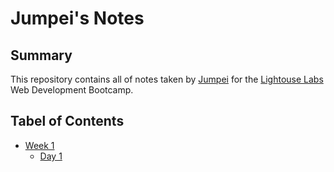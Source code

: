 # Jumpei's Notes

## Summary

This repository contains all of notes taken by [Jumpei](https://github.com/J-0-d-a-1) for the [Lightouse Labs](https://www.lighthouselabs.ca/) Web Development Bootcamp.

## Tabel of Contents

- [Week 1](/Week_1)
  - [Day 1](/Week_1/Day_1)
